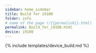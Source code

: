 ```yaml
---
sidebar: home_sidebar
title: Build for i9100
folder: info
# name of the page (/{{permalink}}.html)
permalink: Build_for_i9100.html
device: i9100
---
```

{% include templates/device_build.md %}
